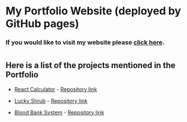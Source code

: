 # My Portfolio Website (deployed by GitHub pages)

### If you would like to visit my website please [click here](https://tohurr.github.io/).
#
## Here is a list of the projects mentioned in the Portfolio

- [React Calculator](https://tohurr.github.io/react-calculator-app2/) - [Repository link](https://github.com/tohurr/react-calculator-app2)

- [Lucky Shrub](https://tohurr.github.io/luckyshrub/) - [Repository link](https://github.com/tohurr/luckyshrub)

- [Blood Bank System](https://tohurr.github.io/blood-blank-system/) - [Repository link](https://github.com/tohurr/blood-blank-system)
